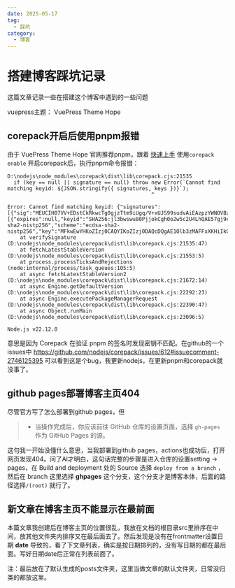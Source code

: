 ```yaml
---
date: 2025-05-17
tag:
  - 踩坑
category: 
  - 博客
---
```




# 搭建博客踩坑记录

这篇文章记录一些在搭建这个博客中遇到的一些问题

vuepress主题： VuePress Theme Hope



## corepack开启后使用pnpm报错

由于 VuePress Theme Hope 官网推荐pnpm，跟着 [快速上手](https://theme-hope.vuejs.press/zh/get-started/) 使用`corepack enable` 开启corepack后，执行pnpm命令报错：

```
D:\nodejs\node_modules\corepack\dist\lib\corepack.cjs:21535
  if (key == null || signature == null) throw new Error(`Cannot find matching keyid: ${JSON.stringify({ signatures, keys })}`);
                                              ^

Error: Cannot find matching keyid: {"signatures":[{"sig":"MEUCIH07VV+EDstCkRkwcTg0gjzTtm9iUgq/V+xUJS99sudvAiEAzpzYWNOVBzSfdPx3gKs+NBqizwhognhKKRF4AQyU5/s=","keyid":"SHA256:DhQ8wR5APBvFHLF/+Tc+AYvPOdTpcIDqOhxsBHRwC7U"}],"keys":[{"expires":null,"keyid":"SHA256:jl3bwswu80PjjokCgh0o2w5c2U4LhQAE57gj9cz1kzA","keytype":"ecdsa-sha2-nistp256","scheme":"ecdsa-sha2-nistp256","key":"MFkwEwYHKoZIzj0CAQYIKoZIzj0DAQcDQgAE1Olb3zMAFFxXKHiIkQO5cJ3Yhl5i6UPp+IhuteBJbuHcA5UogKo0EWtlWwW6KSaKoTNEYL7JlCQiVnkhBktUgg=="}]}
    at verifySignature (D:\nodejs\node_modules\corepack\dist\lib\corepack.cjs:21535:47)
    at fetchLatestStableVersion (D:\nodejs\node_modules\corepack\dist\lib\corepack.cjs:21553:5)
    at process.processTicksAndRejections (node:internal/process/task_queues:105:5)
    at async fetchLatestStableVersion2 (D:\nodejs\node_modules\corepack\dist\lib\corepack.cjs:21672:14)
    at async Engine.getDefaultVersion (D:\nodejs\node_modules\corepack\dist\lib\corepack.cjs:22292:23)
    at async Engine.executePackageManagerRequest (D:\nodejs\node_modules\corepack\dist\lib\corepack.cjs:22390:47)
    at async Object.runMain (D:\nodejs\node_modules\corepack\dist\lib\corepack.cjs:23096:5)

Node.js v22.12.0
```

意思是因为 Corepack 在验证 pnpm 的签名时发现密钥不匹配。在github的一个issues中 https://github.com/nodejs/corepack/issues/612#issuecomment-2746125395 可以看到这是个bug，我更新nodejs，在更新pnpm和corepack就没事了。



## github pages部署博客主页404

尽管官方写了怎么部署到github pages，但

> - 当操作完成后，你应该前往 GitHub 仓库的设置页面，选择 `gh-pages` 作为 GitHub Pages 的源。

 这句我一开始没懂什么意思，当我部署到github pages，actions也成功后，打开网页发现404。问了AI才明白，这句话完整的步骤是进入仓库的设置setting → pages，在 Build and deployment 处的 Source 选择 `deploy from a branch` ，然后在 branch 这里选择 **ghpages** 这个分支，这个分支才是博客本体，后面的路径选择`/(root)` 就行了。



## 新文章在博客主页不能显示在最前面

本篇文章我创建后在博客主页的位置很乱，我放在文档的根目录src里排序在中间，放其他文件夹内排序又在最后面去了。然后发现是没有在frontmatter设置日期 **date** 导致的，看了下文章列表，确实是按日期排列的，没有写日期的都在最后面。写好日期date后正常在列表前面了。

注：最后放在了默认生成的posts文件夹，这里当做文章的默认文件夹，日常没归类的都放这里。



